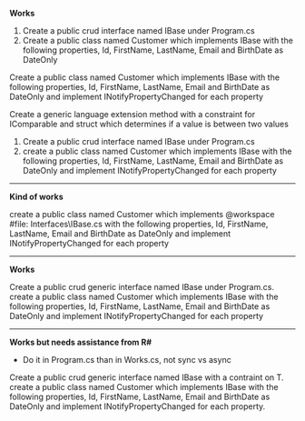 
**Works**

1. Create a public crud interface named IBase under Program.cs
1. Create a public class named Customer which implements IBase with the following properties, Id, FirstName, LastName, Email and BirthDate as DateOnly

Create a public class named Customer which implements IBase with the following properties, Id, FirstName, LastName, Email and BirthDate as DateOnly and implement INotifyPropertyChanged for each property

Create a generic language extension method with a constraint for IComparable<T> and struct which determines if a value is between two values


1. Create a public crud interface named IBase under Program.cs
1. create a public class named Customer which implements IBase with the following properties, Id, FirstName, LastName, Email and BirthDate as DateOnly and implement INotifyPropertyChanged for each property

---
**Kind of works**

create a public class named Customer which implements @workspace #file: Interfaces\IBase.cs with the following properties, Id, FirstName, LastName, Email and BirthDate as DateOnly and implement INotifyPropertyChanged for each property

---
**Works**

Create a public crud generic interface named IBase under Program.cs. create a public class named Customer which implements IBase with the following properties, Id, FirstName, LastName, Email and BirthDate as DateOnly and implement INotifyPropertyChanged for each property

---
**Works but needs assistance from R#**

- Do it in Program.cs than in Works.cs, not sync vs async

Create a public crud generic interface named IBase with a contraint on T. create a public class named Customer which implements IBase with the following properties, Id, FirstName, LastName, Email and BirthDate as DateOnly and implement INotifyPropertyChanged for each property.
